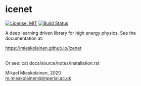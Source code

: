 # icenet
[![License: MIT](https://img.shields.io/badge/License-MIT-yellow.svg)](https://opensource.org/licenses/MIT)
[![Build Status](https://travis-ci.com/mieskolainen/icenet.svg?branch=master)](https://travis-ci.com/mieskolainen/icenet)

A deep learning driven library for high energy physics. See the documentation at:

https://mieskolainen.github.io/icenet

</br>
Or see: cat docs/source/notes/installation.rst
</br>


Mikael Mieskolainen, 2020\
m.mieskolainen@imperial.ac.uk
